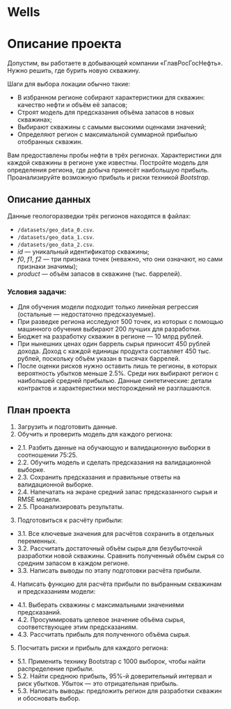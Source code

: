 # Wells

# Описание проекта
Допустим, вы работаете в добывающей компании «ГлавРосГосНефть». Нужно решить, где бурить новую скважину. 

Шаги для выбора локации обычно такие:

- В избранном регионе собирают характеристики для скважин: качество нефти и объём её запасов;
- Строят модель для предсказания объёма запасов в новых скважинах;
- Выбирают скважины с самыми высокими оценками значений;
- Определяют регион с максимальной суммарной прибылью отобранных скважин.
  
Вам предоставлены пробы нефти в трёх регионах. Характеристики для каждой скважины в регионе уже известны. Постройте модель для определения региона, где добыча принесёт наибольшую прибыль. Проанализируйте возможную прибыль и риски техникой *Bootstrap*.

## Описание данных
Данные геологоразведки трёх регионов находятся в файлах: 
- `/datasets/geo_data_0.csv`.
- `/datasets/geo_data_1.csv`.
- `/datasets/geo_data_2.csv`. 
- *id* — уникальный идентификатор скважины;
- *f0*, *f1*, *f2* — три признака точек (неважно, что они означают, но сами признаки значимы);
- *product* — объём запасов в скважине (тыс. баррелей).
### Условия задачи:

- Для обучения модели подходит только линейная регрессия (остальные — недостаточно предсказуемые).
- При разведке региона исследуют 500 точек, из которых с помощью машинного обучения выбирают 200 лучших для разработки.
- Бюджет на разработку скважин в регионе — 10 млрд рублей.
- При нынешних ценах один баррель сырья приносит 450 рублей дохода. Доход с каждой единицы продукта составляет 450 тыс. рублей, поскольку объём указан в тысячах баррелей.
- После оценки рисков нужно оставить лишь те регионы, в которых вероятность убытков меньше 2.5%. Среди них выбирают регион с наибольшей средней прибылью.
Данные синтетические: детали контрактов и характеристики месторождений не разглашаются.

## План проекта
1. Загрузить и подготовить данные.
2. Обучить и проверить модель для каждого региона:
- 2.1. Разбить данные на обучающую и валидационную выборки в соотношении 75:25.
- 2.2. Обучить модель и сделать предсказания на валидационной выборке.
- 2.3. Сохранить предсказания и правильные ответы на валидационной выборке.
- 2.4. Напечатать на экране средний запас предсказанного сырья и RMSE модели.
- 2.5. Проанализировать результаты.
3. Подготовиться к расчёту прибыли:
- 3.1. Все ключевые значения для расчётов сохранить в отдельных переменных.
- 3.2. Рассчитать достаточный объём сырья для безубыточной разработки новой скважины. Сравнить полученный объём сырья со средним запасом в каждом регионе. 
- 3.3. Написать выводы по этапу подготовки расчёта прибыли.
4. Написать функцию для расчёта прибыли по выбранным скважинам и предсказаниям модели:
- 4.1. Выберать скважины с максимальными значениями предсказаний. 
- 4.2. Просуммировать целевое значение объёма сырья, соответствующее этим предсказаниям.
- 4.3. Рассчитать прибыль для полученного объёма сырья.
5. Посчитать риски и прибыль для каждого региона:
- 5.1. Применить технику Bootstrap с 1000 выборок, чтобы найти распределение прибыли.
- 5.2. Найти среднюю прибыль, 95%-й доверительный интервал и риск убытков. Убыток — это отрицательная прибыль.
- 5.3. Написать выводы: предложить регион для разработки скважин и обосновать выбор.
